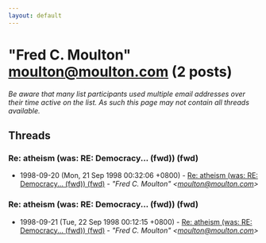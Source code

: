 ```yaml
---
layout: default
---
```


# "Fred C. Moulton" <moulton@moulton.com> (2 posts)

_Be aware that many list participants used multiple email addresses over their time active on the list. As such this page may not contain all threads available._

## Threads

### Re: atheism (was: RE: Democracy... (fwd)) (fwd)
+ 1998-09-20 (Mon, 21 Sep 1998 00:32:06 +0800) - [Re: atheism (was: RE: Democracy... (fwd)) (fwd)](/archive/1998/09/ab21422ce3e410e5825331cee459264395fddd4a1bdfee23f71cc91414269e1f) - _"Fred C. Moulton" \<moulton@moulton.com\>_

### Re: atheism (was: RE: Democracy... (fwd)) (fwd)
+ 1998-09-21 (Tue, 22 Sep 1998 00:12:15 +0800) - [Re: atheism (was: RE: Democracy... (fwd)) (fwd)](/archive/1998/09/cd4fa0a7c8444673e84affae94c415ad6804c2d2b4d1f32fa2242c871d8f89ec) - _"Fred C. Moulton" \<moulton@moulton.com\>_

